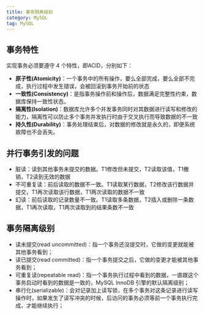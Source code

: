 ```yaml
---
title: 事务隔离级别
category: MySQL
tag: MySQL
---
```


## 事务特性

实现事务必须要遵守 4 个特性，即ACID，分别如下：

- **原子性(Atomicity)**：一个事务中的所有操作，要么全部完成，要么全部不完成，执行过程中发生错误，会被回滚到事务开始前的状态
- **一致性(Consistency)**：是指事务操作前和操作后，数据满足完整性约束，数据库保持一致性状态。
- **隔离性(Isolation)**：数据库允许多个并发事务同时对其数据进行读写和修改的能力，隔离性可以防止多个事务并发执行时由于交叉执行而导致数据的不一致
- **持久性(Durability)**：事务处理结束后，对数据的修改就是永久的，即便系统故障也不会丢失。

## 并行事务引发的问题

- 脏读：读到其他事务未提交的数据。T1修改但未提交，T2读取该值，T1撤销，T2读到无效的数据
- 不可重复读：前后读取的数据不一致。T1读取某行数据，T2修改该行数据并提交，T1再次读取该行数据，T1两次读取的数据不一致
- 幻读：前后读取的记录数量不一致。T1读取多条数据，T2插入或删除一条数据，T1再次读取，T1两次读取到的结果条数不一致

## 事务隔离级别

- 读未提交(read uncommitted)：指一个事务还没提交时，它做的变更就能被其他事务看到；
- 读已提交(read committed)：指一个事务提交之后，它做的变更才能被其他事务看到；
- 可重复读(repeatable read)：指一个事务执行过程中看到的数据，一直跟这个事务启动时看到的数据是一致的，MySQL InnoDB
  引擎的默认隔离级别；
- 串行化(serializable)：会对记录加上读写锁，在多个事务对这条记录进行读写操作时，如果发生了读写冲突的时候，后访问的事务必须等前一个事务执行完成，才能继续执行；
